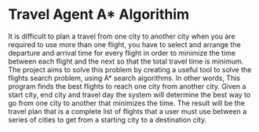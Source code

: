 # Travel Agent A* Algorithim
 It is difficult to plan a travel from one city to another city when you are required to use more than one flight, you have to select and arrange the departure and arrival time for every flight in order to minimize the time between each flight and the next so that the total travel time is minimum. The project aims to solve this problem by creating a useful tool to solve the flights search problem, using A* search algorithms. In other words, This program finds the best flights to reach one city from another city. Given a start city, end city and travel day the system will determine the best way to go from one city to another that minimizes the time. The result will be the travel plan that is a complete list of flights that a user must use between a series of cities to get from a starting city to a destination city.
